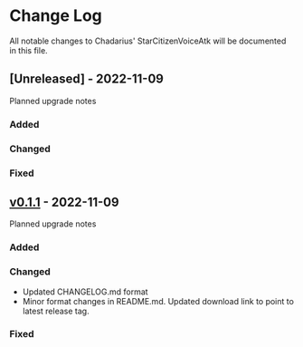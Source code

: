 # Change Log
All notable changes to Chadarius' StarCitizenVoiceAtk will be documented in this file.
 
<!---
## [v0.0.0](https://github.com/Chadarius/StarCitizenVoiceAtk/archive/refs/tags/v0.0.0.zip) - YYYY-MM-DD
 
Planned upgrade notes
 
### Added
- Itemized list

### Changed
 
### Fixed
--->

## [Unreleased] - 2022-11-09
 
Planned upgrade notes
 
### Added
 
### Changed
 
### Fixed

## [v0.1.1](https://github.com/Chadarius/StarCitizenVoiceAtk/archive/refs/tags/v0.1.1.zip) - 2022-11-09
 
Planned upgrade notes
 
### Added
 
### Changed
- Updated CHANGELOG.md format
- Minor format changes in README.md. Updated download link to point to latest release tag. 

### Fixed